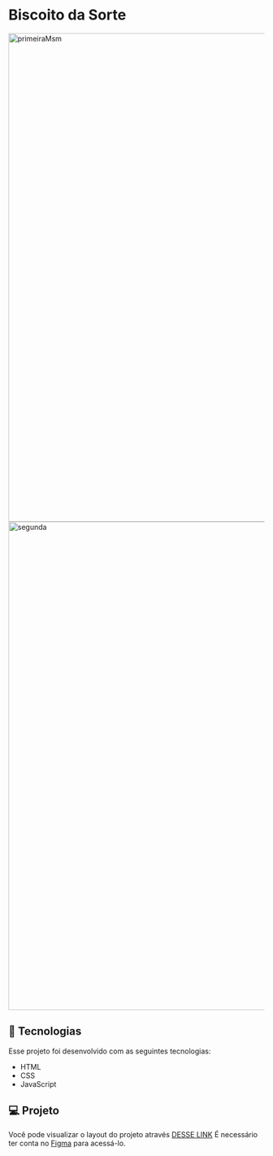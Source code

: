 # Biscoito da Sorte

<img width="960" alt="primeiraMsm" src="https://github.com/janinesiqueira/biscoito-da-sorte/assets/108677688/f0994b4b-37f4-4746-bd11-8e51a63d8d1d">
<img width="960" alt="segunda" src="https://github.com/janinesiqueira/biscoito-da-sorte/assets/108677688/8d358120-b58c-4982-a405-2e400fef4000">

## 🚀 Tecnologias
Esse projeto foi desenvolvido com as seguintes tecnologias:

- HTML
- CSS
- JavaScript

## 💻 Projeto
Você pode visualizar o layout do projeto através [DESSE LINK](https://www.figma.com/community/file/1182751789348533739) É necessário ter conta no [Figma](https://www.figma.com/) para acessá-lo.

